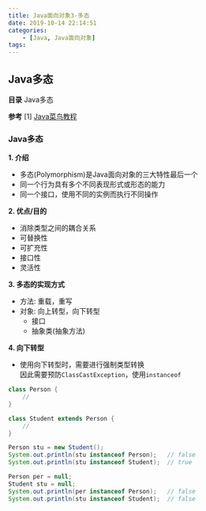 ```yaml
---
title: Java面向对象3-多态
date: 2019-10-14 22:14:51
categories: 
    - [Java, Java面向对象]
tags:
---
```

## Java多态
__目录__
Java多态

__参考__
[1] [Java菜鸟教程](https://www.runoob.com/java/java-tutorial.html) 

### Java多态
__1. 介绍__
- 多态(Polymorphism)是Java面向对象的三大特性最后一个
- 同一个行为具有多个不同表现形式或形态的能力
- 同一个接口，使用不同的实例而执行不同操作

__2. 优点/目的__
- 消除类型之间的耦合关系
- 可替换性
- 可扩充性
- 接口性
- 灵活性

<!-- more -->

__3. 多态的实现方式__
- 方法: 重载，重写
- 对象: 向上转型，向下转型
    + 接口
    + 抽象类(抽象方法)

__4. 向下转型__
- 使用向下转型时，需要进行强制类型转换  
  因此需要预防`ClassCastException`，使用`instanceof`
```java
class Person {
    //
}

class Student extends Person {
    //
}

Person stu = new Student();
System.out.println(stu instanceof Person);   // false
System.out.println(stu instanceof Student);  // true

Person per = null;
Student stu = null;
System.out.println(per instanceof Person);   // false
System.out.println(stu instanceof Student);  // false
```